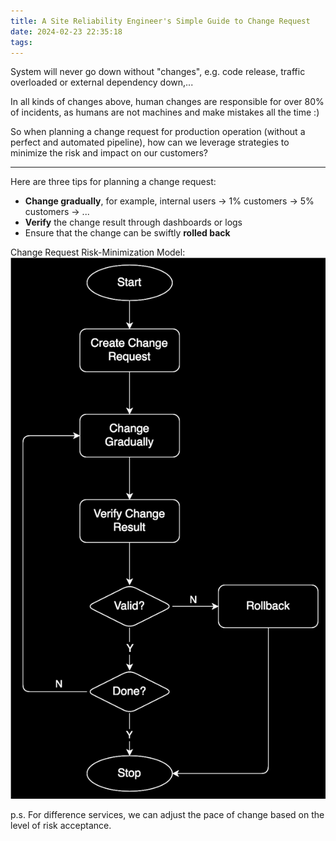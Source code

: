```yaml
---
title: A Site Reliability Engineer's Simple Guide to Change Request
date: 2024-02-23 22:35:18
tags:
---
```


System will never go down without "changes", e.g. code release, traffic overloaded or external dependency down,...

In all kinds of changes above, human changes are responsible for over 80% of incidents, as humans are not machines and make mistakes all the time :)

So when planning a change request for production operation (without a perfect and automated pipeline), how can we leverage strategies to minimize the risk and impact on our customers? 

<!--more-->

---

Here are three tips for planning a change request: 
- **Change gradually**, for example, internal users -> 1% customers -> 5% customers -> ...
- **Verify** the change result through dashboards or logs 
- Ensure that the change can be swiftly **rolled back**

Change Request Risk-Minimization Model: 
![change request.drawio](../images/blog/2021-09-04-jvm-note/change%20request.drawio.svg)

p.s. For difference services, we can adjust the pace of change based on the level of risk acceptance.
